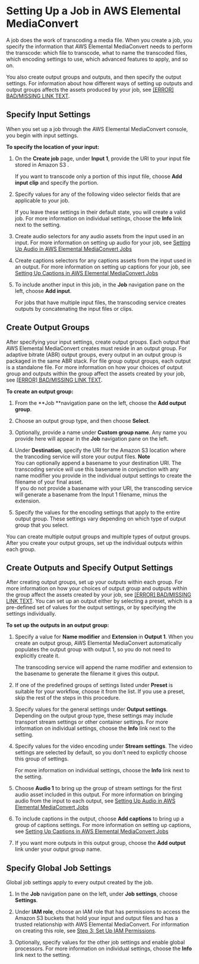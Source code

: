 # Setting Up a Job in AWS Elemental MediaConvert<a name="setting-up-a-job"></a>

A job does the work of transcoding a media file\. When you create a job, you specify the information that AWS Elemental MediaConvert needs to perform the transcode: which file to transcode, what to name the transcoded files, which encoding settings to use, which advanced features to apply, and so on\. 

You also create output groups and outputs, and then specify the output settings\. For information about how different ways of setting up outputs and output groups affects the assets produced by your job, see [[ERROR] BAD/MISSING LINK TEXT](structuring-complex-jobs.md)\.

## Specify Input Settings<a name="specify-input-settings"></a>

When you set up a job through the AWS Elemental MediaConvert console, you begin with input settings\. 

**To specify the location of your input:**

1. On the **Create job** page, under **Input 1**, provide the URI to your input file stored in Amazon S3 \.

   If you want to transcode only a portion of this input file, choose **Add input clip** and specify the portion\.

1. Specify values for any of the following video selector fields that are applicable to your job\. 

   If you leave these settings in their default state, you will create a valid job\. For more information on individual settings, choose the **Info** link next to the setting\.

1. Create audio selectors for any audio assets from the input used in an input\. For more information on setting up audio for your job, see [Setting Up Audio in AWS Elemental MediaConvert Jobs](setting-up-audio.md)

1. Create captions selectors for any captions assets from the input used in an output\. For more information on setting up captions for your job, see [Setting Up Captions in AWS Elemental MediaConvert Jobs](including-captions.md)

1. To include another input in this job, in the **Job** navigation pane on the left, choose **Add input**\.

   For jobs that have multiple input files, the transcoding service creates outputs by concatenating the input files or clips\.

### <a name="input-settings-captions"></a>

## Create Output Groups<a name="specify-output-groups"></a>

After specifying your input settings, create output groups\. Each output that AWS Elemental MediaConvert creates must reside in an output group\. For adaptive bitrate \(ABR\) output groups, every output in an output group is packaged in the same ABR stack\. For file group output groups, each output is a standalone file\. For more information on how your choices of output group and outputs within the group affect the assets created by your job, see [[ERROR] BAD/MISSING LINK TEXT](structuring-complex-jobs.md)\.

**To create an output group:**

1. From the **Job **navigation pane on the left, choose the **Add output group**\.

1. Choose an output group type, and then choose **Select**\. 

1. Optionally, provide a name under **Custom group name**\. Any name you provide here will appear in the **Job** navigation pane on the left\. 

1. Under **Destination**, specify the URI for the Amazon S3 location where the trancoding service will store your output files\.
**Note**  
You can optionally append a basename to your destination URI\. The transcoding service will use this basename in conjunction with any name modifier you provide in the individual output settings to create the filename of your final asset\.  
If you do not provide a basename with your URI, the transcoding service will generate a basename from the Input 1 filename, minus the extension\.

1. Specify the values for the encoding settings that apply to the entire output group\. These settings vary depending on which type of output group that you select\.

You can create multiple output groups and multiple types of output groups\. After you create your output groups, set up the individual outputs within each group\. 

## Create Outputs and Specify Output Settings<a name="specify-output-settings"></a>

After creating output groups, set up your outputs within each group\. For more information on how your choices of output group and outputs within the group affect the assets created by your job, see [[ERROR] BAD/MISSING LINK TEXT](structuring-complex-jobs.md)\. You can set up an output either by selecting a preset, which is a pre\-defined set of values for the output settings, or by specifying the settings individually\.

**To set up the outputs in an output group:**

1. Specify a value for **Name modifier** and **Extension** in **Output 1**\. When you create an output group, AWS Elemental MediaConvert automatically populates the output group with output 1, so you do not need to explicitly create it\.

   The transcoding service will append the name modifier and extension to the basename to generate the filename it gives this output\.

1. If one of the predefined groups of settings listed under **Preset** is suitable for your workflow, choose it from the list\. If you use a preset, skip the rest of the steps in this procedure\.

1. Specify values for the general settings under **Output settings**\. Depending on the output group type, these settings may include transport stream settings or other container settings\. For more information on individual settings, choose the **Info** link next to the setting\.

1. Specify values for the video encoding under **Stream settings**\. The video settings are selected by default, so you don't need to explictly choose this group of settings\.

   For more information on individual settings, choose the **Info** link next to the setting\.

1. Choose **Audio 1** to bring up the group of stream settings for the first audio asset included in this output\. For more information on bringing audio from the input to each output, see [Setting Up Audio in AWS Elemental MediaConvert Jobs](setting-up-audio.md)

1. To include captions in the output, choose **Add captions** to bring up a group of captions settings\. For more information on setting up captions, see [Setting Up Captions in AWS Elemental MediaConvert Jobs](including-captions.md)

1. If you want more outputs in this output group, choose the **Add output** link under your output group name\. 

## Specify Global Job Settings<a name="specify-global-job-settings"></a>

Global job settings apply to every output created by the job\. 

1. In the **Job** navigation pane on the left, under **Job settings**, choose **Settings**\.

1. Under **IAM role**, choose an IAM role that has permissions to access the Amazon S3 buckets that hold your input and output files and has a trusted relationship with AWS Elemental MediaConvert\. For information on creating this role, see [Step 3: Set Up IAM Permissions](iam-role.md)\.

1. Optionally, specify values for the other job settings and enable global processors\. For more information on individual settings, choose the **Info** link next to the setting\.
